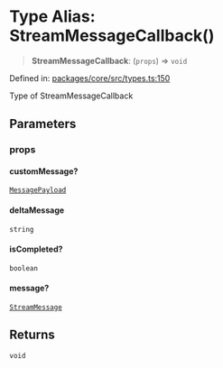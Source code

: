 # Type Alias: StreamMessageCallback()

> **StreamMessageCallback**: (`props`) => `void`

Defined in: [packages/core/src/types.ts:150](https://github.com/GeoDaCenter/openassistant/blob/bf312b357cb340f1f76fa8b62441fb39bcbce0ce/packages/core/src/types.ts#L150)

Type of StreamMessageCallback

## Parameters

### props

#### customMessage?

[`MessagePayload`](MessagePayload.md)

#### deltaMessage

`string`

#### isCompleted?

`boolean`

#### message?

[`StreamMessage`](StreamMessage.md)

## Returns

`void`
